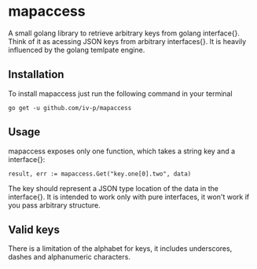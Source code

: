 # mapaccess

A small golang library to retrieve arbitrary keys from golang interface{}. Think of it as acessing JSON keys from arbitrary interfaces{}. It is heavily influenced by the golang temlpate engine.

## Installation

To install mapaccess just run the following command in your terminal
```
go get -u github.com/iv-p/mapaccess
```

## Usage

mapaccess exposes only one function, which takes a string key and a interface{}:
```
result, err := mapaccess.Get("key.one[0].two", data)
```
The key should represent a JSON type location of the data in the interface{}. It is intended to work only with pure interfaces, it won't work if you pass arbitrary structure.

## Valid keys

There is a limitation of the alphabet for keys, it includes underscores, dashes and alphanumeric characters.
